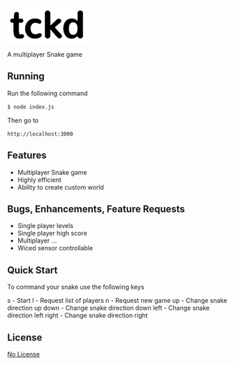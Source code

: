 [![tckd logo](img/tckd.png)](http://tckd.me/)

  A multiplayer Snake game

## Running

  Run the following command
```bash
$ node index.js
```

  Then go to
```web
http://localhost:3000
```

## Features

  * Multiplayer Snake game
  * Highly efficient
  * Ability to create custom world

## Bugs, Enhancements, Feature Requests

  * Single player levels
  * Single player high score
  * Multiplayer ...
  * Wiced sensor controllable

## Quick Start

  To command your snake use the following keys

  s - Start
  l - Request list of players
  n - Request new game
  up - Change snake direction up
  down - Change snake direction down
  left - Change snake direction left
  right - Change snake direction right

## License

  [No License](LICENSE)
